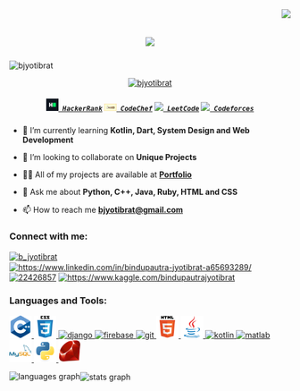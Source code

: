 <img align="right" src="https://visitor-badge.laobi.icu/badge?page_id=zumrudu-anka.zumrudu-anka">

<h1 align="center">
  <a href="https://git.io/typing-svg">
    <img src="https://readme-typing-svg.herokuapp.com/?lines=Hello,+There!+👋;Bindupautra+Jyotibrat+Here...;Nice+to+meet+you!&center=true&size=25">
  </a>
</h1>

<p align="left"> <img src="https://komarev.com/ghpvc/?username=bjyotibrat&label=Profile%20views&color=0e75b6&style=flat" alt="bjyotibrat" /> </p>

<p align="center"> <a href="https://github.com/ryo-ma/github-profile-trophy"><img src="https://github-profile-trophy.vercel.app/?username=bjyotibrat" alt="bjyotibrat" /></a> </p>

<h5 align="center">
  <code><a href="https://www.hackerrank.com/profile/bjyotibrat" title="HackerRank Profile"><img width="22" src="Images/hackerrank.png"> HackerRank</a></code>
  <code><a href="" title="CodeChef Profile"><img width="22" src="Images/codechef-startuptalky.jpg"> CodeChef</a></code>
  <code><a href="https://leetcode.com/u/bjyotibrat/" title="LeetCode Profile"><img width="22" src="https://raw.githubusercontent.com/rahuldkjain/github-profile-readme-generator/master/src/images/icons/Social/leet-code.svg"> LeetCode</a></code>
  <code><a href="https://codeforces.com/profile/bjyotibrat" title="Codeforces Profile"><img width="22" src="https://raw.githubusercontent.com/rahuldkjain/github-profile-readme-generator/master/src/images/icons/Social/codeforces.svg"> Codeforces</a></code>
</h5>

- 🌱 I’m currently learning **Kotlin, Dart, System Design and Web Development**

- 👯 I’m looking to collaborate on **Unique Projects**

- 👨‍💻 All of my projects are available at **[Portfolio](https://bjyotibrat.github.io/Portfolio/)**

- 💬 Ask me about **Python, C++, Java, Ruby, HTML and CSS**

- 📫 How to reach me **bjyotibrat@gmail.com**

<h3 align="left">Connect with me:</h3>
<p align="left">
<a href="https://twitter.com/b_jyotibrat" target="blank"><img align="center" src="https://raw.githubusercontent.com/rahuldkjain/github-profile-readme-generator/master/src/images/icons/Social/twitter.svg" alt="b_jyotibrat" height="30" width="40" /></a>
<a href="https://linkedin.com/in/https://www.linkedin.com/in/bindupautra-jyotibrat-a65693289/" target="blank"><img align="center" src="https://raw.githubusercontent.com/rahuldkjain/github-profile-readme-generator/master/src/images/icons/Social/linked-in-alt.svg" alt="https://www.linkedin.com/in/bindupautra-jyotibrat-a65693289/" height="30" width="40" /></a>
<a href="https://stackoverflow.com/users/22426857" target="blank"><img align="center" src="https://raw.githubusercontent.com/rahuldkjain/github-profile-readme-generator/master/src/images/icons/Social/stack-overflow.svg" alt="22426857" height="30" width="40" /></a>
<a href="https://kaggle.com/https://www.kaggle.com/bindupautrajyotibrat" target="blank"><img align="center" src="https://raw.githubusercontent.com/rahuldkjain/github-profile-readme-generator/master/src/images/icons/Social/kaggle.svg" alt="https://www.kaggle.com/bindupautrajyotibrat" height="30" width="40" /></a>
</p>

<h3 align="left">Languages and Tools:</h3>
<p align="left"> <a href="https://www.w3schools.com/cpp/" target="_blank" rel="noreferrer"> <img src="https://raw.githubusercontent.com/devicons/devicon/master/icons/cplusplus/cplusplus-original.svg" alt="cplusplus" width="40" height="40"/> </a> <a href="https://www.w3schools.com/css/" target="_blank" rel="noreferrer"> <img src="https://raw.githubusercontent.com/devicons/devicon/master/icons/css3/css3-original-wordmark.svg" alt="css3" width="40" height="40"/> </a> <a href="https://www.djangoproject.com/" target="_blank" rel="noreferrer"> <img src="https://cdn.worldvectorlogo.com/logos/django.svg" alt="django" width="40" height="40"/> </a> <a href="https://firebase.google.com/" target="_blank" rel="noreferrer"> <img src="https://www.vectorlogo.zone/logos/firebase/firebase-icon.svg" alt="firebase" width="40" height="40"/> </a> <a href="https://git-scm.com/" target="_blank" rel="noreferrer"> <img src="https://www.vectorlogo.zone/logos/git-scm/git-scm-icon.svg" alt="git" width="40" height="40"/> </a> <a href="https://www.w3.org/html/" target="_blank" rel="noreferrer"> <img src="https://raw.githubusercontent.com/devicons/devicon/master/icons/html5/html5-original-wordmark.svg" alt="html5" width="40" height="40"/> </a> <a href="https://www.java.com" target="_blank" rel="noreferrer"> <img src="https://raw.githubusercontent.com/devicons/devicon/master/icons/java/java-original.svg" alt="java" width="40" height="40"/> </a> <a href="https://kotlinlang.org" target="_blank" rel="noreferrer"> <img src="https://www.vectorlogo.zone/logos/kotlinlang/kotlinlang-icon.svg" alt="kotlin" width="40" height="40"/> </a> <a href="https://www.mathworks.com/" target="_blank" rel="noreferrer"> <img src="https://upload.wikimedia.org/wikipedia/commons/2/21/Matlab_Logo.png" alt="matlab" width="40" height="40"/> </a> <a href="https://www.mysql.com/" target="_blank" rel="noreferrer"> <img src="https://raw.githubusercontent.com/devicons/devicon/master/icons/mysql/mysql-original-wordmark.svg" alt="mysql" width="40" height="40"/> </a> <a href="https://www.python.org" target="_blank" rel="noreferrer"> <img src="https://raw.githubusercontent.com/devicons/devicon/master/icons/python/python-original.svg" alt="python" width="40" height="40"/> </a> <a href="https://www.ruby-lang.org/en/" target="_blank" rel="noreferrer"> <img src="https://raw.githubusercontent.com/devicons/devicon/master/icons/ruby/ruby-original.svg" alt="ruby" width="40" height="40"/> </a> </p>

<img align="left" src="https://github-readme-stats.vercel.app/api/top-langs?username=BJYOTIBRAT&locale=en&hide_title=false&layout=compact&card_width=320&langs_count=5&theme=dracula&hide_border=false" alt="languages graph"  />

<img align="center" src="https://github-readme-stats.vercel.app/api?username=BJYOTIBRAT&hide_title=false&hide_rank=false&show_icons=true&include_all_commits=true&count_private=true&disable_animations=false&theme=dracula&locale=en&hide_border=false" alt="stats graph"  />
